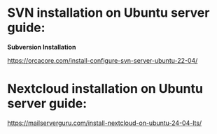 # SVN installation on Ubuntu server guide:
__Subversion Installation__

https://orcacore.com/install-configure-svn-server-ubuntu-22-04/

# Nextcloud installation on Ubuntu server guide:

https://mailserverguru.com/install-nextcloud-on-ubuntu-24-04-lts/


